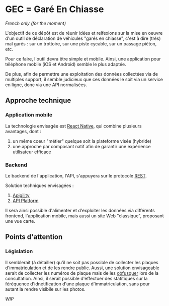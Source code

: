 # GEC = Garé En Chiasse

_French only (for the moment)_

L'objectif de ce dépôt est de réunir idées et relfexions sur la mise en oeuvre d'un outil de déclaration de véhicules "garés en chiasse",
c'est à dire (très) mal garés : sur un trottoire, sur une piste cycable, sur un passage piéton, etc.

Pour ce faire, l'outil devra être simple et mobile. Ainsi, une application pour téléphone mobile (iOS et Android) semble le plus adaptée.

De plus, afin de permettre une exploitation des données collectées via de multiples support, il semble judicieux que ces données 
le soit via un service en ligne, donc via une API normalisées.

## Approche technique

### Application mobile

La technologie envisagée est [React Native](https://facebook.github.io/react-native/), qui combine plusieurs avantages, dont :

1. un même coeur "métier" quelque soit la plateforme visée (hybride)
2. une approche par composant natif afin de garantir une expérience utilisateur efficace

### Backend

Le backend de l'application, l'API, s'appuyera sur le protocole [REST](https://fr.m.wikipedia.org/wiki/Representational_state_transfer).

Solution techniques envisagées :

1. [Apigility](https://apigility.org)
2. [API Platform](https://api-platform.com)

Il sera ainsi possible d'alimenter et d'exploiter les données via différents frontend, l'application mobile, mais aussi un site 
Web "classique", proposant une vue carte.

## Points d'attention

### Législation

Il semblerait (à détailler) qu'il ne soit pas possible de collecter les plaques d'immatriculation et de les rendre public.
Aussi, une solution envisageable serait de collecter les numéros de plaque mais de les [obfusquer](https://fr.wiktionary.org/wiki/obfusquer) 
lors de la consultation.
Ainsi, il serait possible d'effectuer des statitiques sur la féréquence d'idnetification d'une plaque d'immatriculation, sans pour 
autant la rendre visibile sur les photos.

_WIP_
